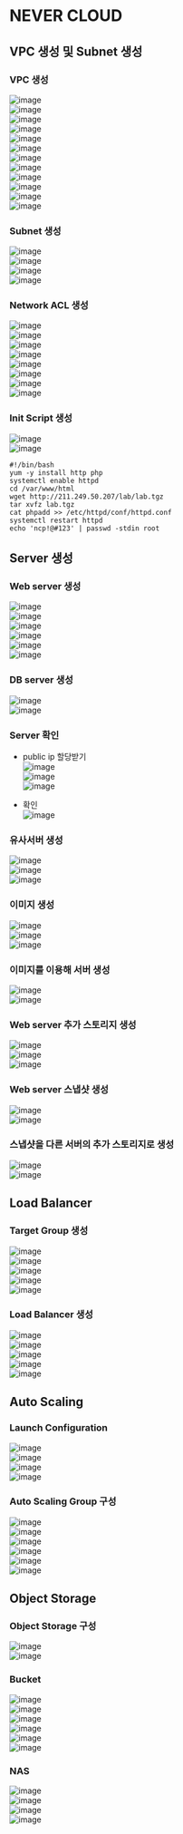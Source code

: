 # NEVER CLOUD
## VPC 생성 및 Subnet 생성
### VPC 생성
![image](./image/ncloud/1.png)<br/>
![image](./image/ncloud/2.png)<br/>
![image](./image/ncloud/3.png)<br/>
![image](./image/ncloud/4.png)<br/>
![image](./image/ncloud/5.png)<br/>
![image](./image/ncloud/6.png)<br/>
![image](./image/ncloud/7.png)<br/>
![image](./image/ncloud/8.png)<br/>
![image](./image/ncloud/9.png)<br/>
![image](./image/ncloud/10.png)<br/>
![image](./image/ncloud/11.png)<br/>
![image](./image/ncloud/12.png)<br/>

### Subnet 생성
![image](./image/ncloud/13.png)<br/>
![image](./image/ncloud/14.png)<br/>
![image](./image/ncloud/15.png)<br/>
![image](./image/ncloud/16.png)<br/>

### Network ACL 생성
![image](./image/ncloud/17.png)<br/>
![image](./image/ncloud/18.png)<br/>
![image](./image/ncloud/19.png)<br/>
![image](./image/ncloud/20.png)<br/>
![image](./image/ncloud/21.png)<br/>
![image](./image/ncloud/22.png)<br/>
![image](./image/ncloud/23.png)<br/>
![image](./image/ncloud/24.png)<br/>

### Init Script 생성
![image](./image/ncloud/25.png)<br/>
![image](./image/ncloud/26.png)<br/>

```shell
#!/bin/bash
yum -y install http php
systemctl enable httpd
cd /var/www/html
wget http://211.249.50.207/lab/lab.tgz
tar xvfz lab.tgz
cat phpadd >> /etc/httpd/conf/httpd.conf
systemctl restart httpd
echo 'ncp!@#123' | passwd -stdin root
```

## Server 생성
### Web server 생성
![image](./image/ncloud/27.png)<br/>
![image](./image/ncloud/28.png)<br/>
![image](./image/ncloud/29.png)<br/>
![image](./image/ncloud/30.png)<br/>
![image](./image/ncloud/31.png)<br/>
![image](./image/ncloud/32.png)<br/>

### DB server 생성
![image](./image/ncloud/33.png)<br/>
![image](./image/ncloud/34.png)<br/>

### Server 확인
- public ip 할당받기<br/>
![image](./image/ncloud/35.png)<br/>
![image](./image/ncloud/36.png)<br/>
![image](./image/ncloud/37.png)<br/>

- 확인<br/>
![image](./image/ncloud/38.png)<br/>

### 유사서버 생성
![image](./image/ncloud/39.png)<br/>
![image](./image/ncloud/40.png)<br/>
![image](./image/ncloud/41.png)<br/>

### 이미지 생성
![image](./image/ncloud/42.png)<br/>
![image](./image/ncloud/43.png)<br/>
![image](./image/ncloud/44.png)<br/>

### 이미지를 이용해 서버 생성
![image](./image/ncloud/45.png)<br/>
![image](./image/ncloud/46.png)<br/>

### Web server 추가 스토리지 생성
![image](./image/ncloud/47.png)<br/>
![image](./image/ncloud/48.png)<br/>
![image](./image/ncloud/49.png)<br/>

### Web server 스냅샷 생성
![image](./image/ncloud/50.png)<br/>
![image](./image/ncloud/51.png)<br/>

### 스냅샷을 다른 서버의 추가 스토리지로 생성
![image](./image/ncloud/52.png)<br/>
![image](./image/ncloud/53.png)<br/>

## Load Balancer
### Target Group 생성
![image](./image/ncloud/54.png)<br/>
![image](./image/ncloud/55.png)<br/>
![image](./image/ncloud/56.png)<br/>
![image](./image/ncloud/57.png)<br/>
![image](./image/ncloud/58.png)<br/>

### Load Balancer 생성
![image](./image/ncloud/59.png)<br/>
![image](./image/ncloud/60.png)<br/>
![image](./image/ncloud/61.png)<br/>
![image](./image/ncloud/62.png)<br/>
![image](./image/ncloud/63.png)<br/>

## Auto Scaling
### Launch Configuration
![image](./image/ncloud/64.png)<br/>
![image](./image/ncloud/65.png)<br/>
![image](./image/ncloud/66.png)<br/>
![image](./image/ncloud/67.png)<br/>

### Auto Scaling Group 구성
![image](./image/ncloud/68.png)<br/>
![image](./image/ncloud/69.png)<br/>
![image](./image/ncloud/70.png)<br/>
![image](./image/ncloud/71.png)<br/>
![image](./image/ncloud/72.png)<br/>
![image](./image/ncloud/73.png)<br/>

## Object Storage
### Object Storage 구성
![image](./image/ncloud/74.png)<br/>
![image](./image/ncloud/75.png)<br/>

### Bucket
![image](./image/ncloud/76.png)<br/>
![image](./image/ncloud/77.png)<br/>
![image](./image/ncloud/78.png)<br/>
![image](./image/ncloud/79.png)<br/>
![image](./image/ncloud/80.png)<br/>
![image](./image/ncloud/81.png)<br/>

### NAS
![image](./image/ncloud/82.png)<br/>
![image](./image/ncloud/83.png)<br/>
![image](./image/ncloud/84.png)<br/>
![image](./image/ncloud/85.png)<br/>
